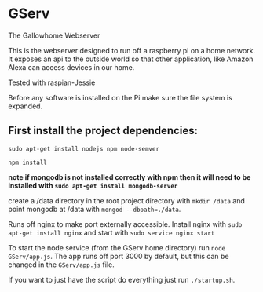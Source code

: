 # GServ
The Gallowhome Webserver

This is the webserver designed to run off a raspberry pi on a home network.
It exposes an api to the outside world so that other application, like Amazon
Alexa can access devices in our home.

Tested with raspian-Jessie

Before any software is installed on the Pi make sure the file system is expanded.


## First install the project dependencies: ##

`sudo apt-get install nodejs npm node-semver`

`npm install`

**note if mongodb is not installed correctly with npm then it will need to be
installed with `sudo apt-get install mongodb-server`**

create a /data directory in the root project directory with `mkdir /data` and
point mongodb at /data with `mongod --dbpath=./data`.


Runs off nginx to make port externally accessible. Install nginx with
`sudo apt-get install nginx` and start with `sudo service nginx start`

To start the node service (from the GServ home directory) run `node GServ/app.js`.
The app runs off port 3000 by default, but this can be changed in the
`GServ/app.js` file.

If you want to just have the script do everything just run `./startup.sh`.
